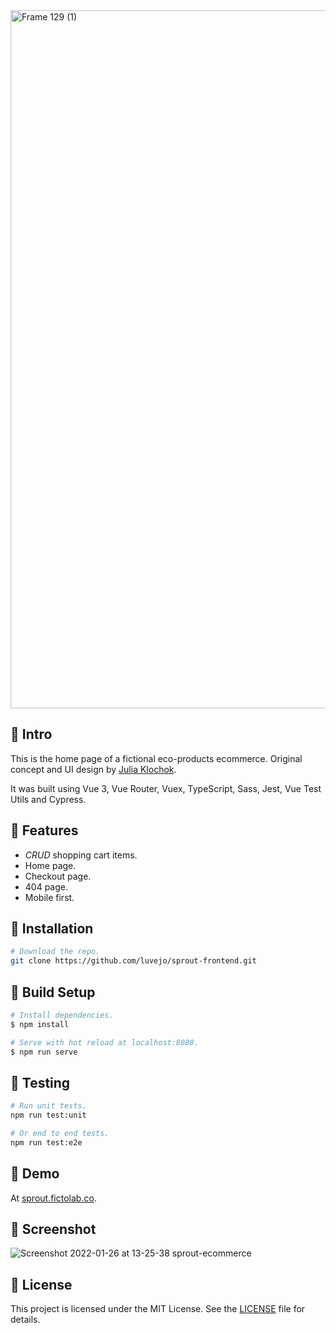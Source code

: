<img width="1117" alt="Frame 129 (1)" src="https://github.com/luvejo/sprout/assets/16514302/4003abcb-cff6-48bb-a120-14918addb8a8">


## 🥑 Intro

This is the home page of a fictional eco-products ecommerce. Original concept and UI design by [Julia Klochok](https://www.behance.net/klochocheek).

It was built using Vue 3, Vue Router, Vuex, TypeScript, Sass, Jest, Vue Test Utils and Cypress.

## 🥑 Features

- _CRUD_ shopping cart items.  
- Home page.  
- Checkout page.  
- 404 page.  
- Mobile first.  

## 🥑 Installation

```bash
# Download the repo.
git clone https://github.com/luvejo/sprout-frontend.git
```

## 🥑 Build Setup

```bash
# Install dependencies.
$ npm install

# Serve with hot reload at localhost:8080.
$ npm run serve
```

## 🥑 Testing

```bash
# Run unit tests.
npm run test:unit

# Or end to end tests.
npm run test:e2e
```

## 🥑 Demo

At [sprout.fictolab.co](https://sprout-tan.vercel.app).

## 🥑 Screenshot

![Screenshot 2022-01-26 at 13-25-38 sprout-ecommerce](https://user-images.githubusercontent.com/16514302/153708263-e64bd3e6-f713-4923-823f-8f4ba6a32edf.png)

## 🥑 License

This project is licensed under the MIT License. See the [LICENSE](LICENSE) file for details.

